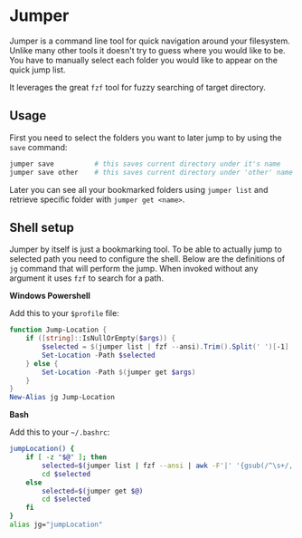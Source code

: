 # Jumper

Jumper is a command line tool for quick navigation around your filesystem.
Unlike many other tools it doesn't try to guess where you would like to be. You
have to manually select each folder you would like to appear on the quick jump
list.

It leverages the great `fzf` tool for fuzzy searching of target directory.

## Usage

First you need to select the folders you want to later jump to by using the
`save` command:

```bash
jumper save          # this saves current directory under it's name
jumper save other    # this saves current directory under 'other' name
```

Later you can see all your bookmarked folders using `jumper list` and retrieve
specific folder with `jumper get <name>`.

## Shell setup

Jumper by itself is just a bookmarking tool. To be able to actually jump to
selected path you need to configure the shell. Below are the definitions of 
`jg` command that will perform the jump. When invoked without any argument
it uses `fzf` to search for a path.

**Windows Powershell**

Add this to your `$profile` file:

```powershell
function Jump-Location {
    if ([string]::IsNullOrEmpty($args)) {
        $selected = $(jumper list | fzf --ansi).Trim().Split(' ')[-1]
        Set-Location -Path $selected
    } else {
        Set-Location -Path $(jumper get $args)
    }
}
New-Alias jg Jump-Location
```

**Bash**

Add this to your `~/.bashrc`:

```bash
jumpLocation() {
    if [ -z "$@" ]; then
        selected=$(jumper list | fzf --ansi | awk -F'|' '{gsub(/^\s+/, "", $2); print $2}')
        cd $selected
    else
        selected=$(jumper get $@)
        cd $selected
    fi
}
alias jg="jumpLocation"
```
